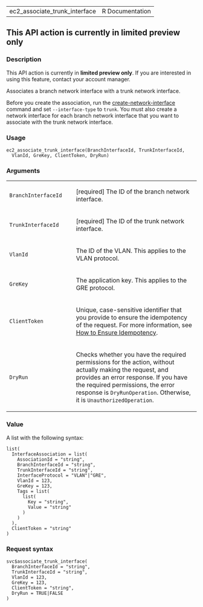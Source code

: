 <table style="width: 100%;">
<tbody>
<tr class="odd">
<td>ec2_associate_trunk_interface</td>
<td style="text-align: right;">R Documentation</td>
</tr>
</tbody>
</table>

## This API action is currently in limited preview only

### Description

This API action is currently in **limited preview only**. If you are
interested in using this feature, contact your account manager.

Associates a branch network interface with a trunk network interface.

Before you create the association, run the
[create-network-interface](https://docs.aws.amazon.com/AWSEC2/latest/APIReference/API_CreateNetworkInterface.html)
command and set `--interface-type` to `trunk`. You must also create a
network interface for each branch network interface that you want to
associate with the trunk network interface.

### Usage

    ec2_associate_trunk_interface(BranchInterfaceId, TrunkInterfaceId,
      VlanId, GreKey, ClientToken, DryRun)

### Arguments

<table>
<colgroup>
<col style="width: 35%" />
<col style="width: 65%" />
</colgroup>
<tbody>
<tr class="odd">
<td><code
id="ec2_associate_trunk_interface_:_BranchInterfaceId">BranchInterfaceId</code></td>
<td><p>[required] The ID of the branch network interface.</p></td>
</tr>
<tr class="even">
<td><code
id="ec2_associate_trunk_interface_:_TrunkInterfaceId">TrunkInterfaceId</code></td>
<td><p>[required] The ID of the trunk network interface.</p></td>
</tr>
<tr class="odd">
<td><code id="ec2_associate_trunk_interface_:_VlanId">VlanId</code></td>
<td><p>The ID of the VLAN. This applies to the VLAN protocol.</p></td>
</tr>
<tr class="even">
<td><code id="ec2_associate_trunk_interface_:_GreKey">GreKey</code></td>
<td><p>The application key. This applies to the GRE protocol.</p></td>
</tr>
<tr class="odd">
<td><code
id="ec2_associate_trunk_interface_:_ClientToken">ClientToken</code></td>
<td><p>Unique, case-sensitive identifier that you provide to ensure the
idempotency of the request. For more information, see <a
href="https://docs.aws.amazon.com/AWSEC2/latest/APIReference/Run_Instance_Idempotency.html">How
to Ensure Idempotency</a>.</p></td>
</tr>
<tr class="even">
<td><code id="ec2_associate_trunk_interface_:_DryRun">DryRun</code></td>
<td><p>Checks whether you have the required permissions for the action,
without actually making the request, and provides an error response. If
you have the required permissions, the error response is
<code>DryRunOperation</code>. Otherwise, it is
<code>UnauthorizedOperation</code>.</p></td>
</tr>
</tbody>
</table>

### Value

A list with the following syntax:

    list(
      InterfaceAssociation = list(
        AssociationId = "string",
        BranchInterfaceId = "string",
        TrunkInterfaceId = "string",
        InterfaceProtocol = "VLAN"|"GRE",
        VlanId = 123,
        GreKey = 123,
        Tags = list(
          list(
            Key = "string",
            Value = "string"
          )
        )
      ),
      ClientToken = "string"
    )

### Request syntax

    svc$associate_trunk_interface(
      BranchInterfaceId = "string",
      TrunkInterfaceId = "string",
      VlanId = 123,
      GreKey = 123,
      ClientToken = "string",
      DryRun = TRUE|FALSE
    )
